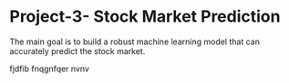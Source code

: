 # Project-3- Stock Market Prediction


The main goal is to build a robust machine learning model that can accurately predict the stock market.

fjdfib fnqgnfqer nvnv
